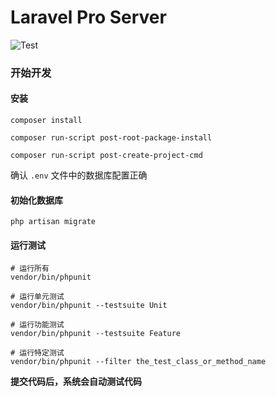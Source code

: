 # Laravel Pro Server

![Test](https://github.com/laravel-pro/forum-server/workflows/Test/badge.svg?branch=master)

### 开始开发

#### 安装

```
composer install

composer run-script post-root-package-install

composer run-script post-create-project-cmd
```

确认 `.env` 文件中的数据库配置正确

#### 初始化数据库

```
php artisan migrate
```

#### 运行测试

```
# 运行所有
vendor/bin/phpunit

# 运行单元测试
vendor/bin/phpunit --testsuite Unit

# 运行功能测试
vendor/bin/phpunit --testsuite Feature

# 运行特定测试
vendor/bin/phpunit --filter the_test_class_or_method_name
```

**提交代码后，系统会自动测试代码**
